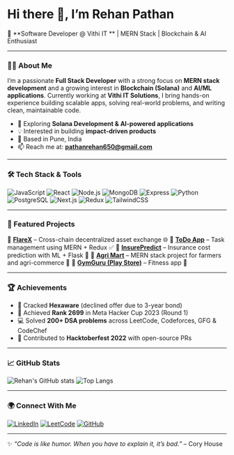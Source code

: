 # Hi there 👋, I’m Rehan Pathan

🚀 **Software Developer @ Vithi IT ** | MERN Stack | Blockchain & AI Enthusiast

---

### 👨‍💻 About Me

I’m a passionate **Full Stack Developer** with a strong focus on **MERN stack development** and a growing interest in **Blockchain (Solana)** and **AI/ML applications**. Currently working at **Vithi IT Solutions**, I bring hands-on experience building scalable apps, solving real-world problems, and writing clean, maintainable code.

* 🌱 Exploring **Solana Development & AI-powered applications**
* 💡 Interested in building **impact-driven products**
* 📍 Based in Pune, India
* 📫 Reach me at: **[pathanrehan650@gmail.com](mailto:pathanrehan650@gmail.com)**

---

### 🛠 Tech Stack & Tools

![JavaScript](https://img.shields.io/badge/JavaScript-F7DF1E?logo=javascript\&logoColor=black)
![React](https://img.shields.io/badge/React-20232A?logo=react\&logoColor=61DAFB)
![Node.js](https://img.shields.io/badge/Node.js-339933?logo=node.js\&logoColor=white)
![MongoDB](https://img.shields.io/badge/MongoDB-47A248?logo=mongodb\&logoColor=white)
![Express](https://img.shields.io/badge/Express.js-000000?logo=express\&logoColor=white)
![Python](https://img.shields.io/badge/Python-3776AB?logo=python\&logoColor=white)
![PostgreSQL](https://img.shields.io/badge/PostgreSQL-316192?logo=postgresql\&logoColor=white)
![Next.js](https://img.shields.io/badge/Next.js-000000?logo=next.js\&logoColor=white)
![Redux](https://img.shields.io/badge/Redux-764ABC?logo=redux\&logoColor=white)
![TailwindCSS](https://img.shields.io/badge/TailwindCSS-38B2AC?logo=tailwind-css\&logoColor=white)

---

### 📌 Featured Projects

🔹 **[FlareX](#)** – Cross-chain decentralized asset exchange 🌐
🔹 **[ToDo App](https://todo-taupe-nu-28.vercel.app/)** – Task management using MERN + Redux ✅
🔹 **[InsurePredict](#)** – Insurance cost prediction with ML + Flask 🔮
🔹 **[Agri Mart](#)** – MERN stack project for farmers and agri-commerce 🌱
🔹 **[GymGuru (Play Store)](https://play.google.com/store/apps/details?id=com.gymguru)** – Fitness app 📱

---

### 🏆 Achievements

* 🎯 Cracked **Hexaware** (declined offer due to 3-year bond)
* 🏅 Achieved **Rank 2699** in Meta Hacker Cup 2023 (Round 1)
* 💻 Solved **200+ DSA problems** across LeetCode, Codeforces, GFG & CodeChef
* 🎉 Contributed to **Hacktoberfest 2022** with open-source PRs

---

### 📈 GitHub Stats

![Rehan's GitHub stats](https://github-readme-stats.vercel.app/api?username=rehanpathan650\&show_icons=true\&theme=tokyonight)
![Top Langs](https://github-readme-stats.vercel.app/api/top-langs/?username=rehanpathan650\&layout=compact\&theme=tokyonight)

---

### 🌍 Connect With Me

[![LinkedIn](https://img.shields.io/badge/LinkedIn-0A66C2?logo=linkedin\&logoColor=white)](https://www.linkedin.com/in/rehan-pathan-ab059a227/)
[![LeetCode](https://img.shields.io/badge/LeetCode-FFA116?logo=leetcode\&logoColor=black)](https://leetcode.com/rehan491/)
[![GitHub](https://img.shields.io/badge/GitHub-181717?logo=github\&logoColor=white)](https://github.com/rehanpathan650)

---

✨ *“Code is like humor. When you have to explain it, it’s bad.”* – Cory House
